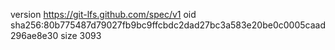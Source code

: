 version https://git-lfs.github.com/spec/v1
oid sha256:80b775487d79027fb9bc9ffcbdc2dad27bc3a583e20be0c0005caad296ae8e30
size 3093
